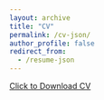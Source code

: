 ```yaml
---
layout: archive
title: "CV"
permalink: /cv-json/
author_profile: false
redirect_from:
  - /resume-json
---
```


[Click to Download CV](https://github.com/Haiyan-Hao/haiyan_hao/blob/master/assets/CV_HaiyanHao_2025May.pdf)
